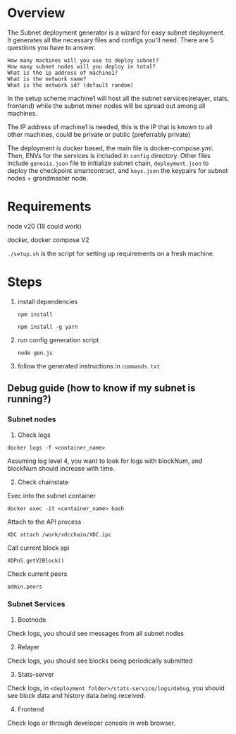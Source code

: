 # Overview
  The Subnet deployment generator is a wizard for easy subnet deployment. It generates all the necessary files and configs you'll need. There are 5 questions you have to answer. 

    How many machines will you use to deploy subnet?
    How many subnet nodes will you deploy in total?
    What is the ip address of machine1?
    What is the network name?
    What is the network id? (default random)
  In the setup scheme machine1 will host all the subnet services(relayer, stats, frontend) while the subnet miner nodes will be spread out among all machines.
  
  The IP address of machine1 is needed, this is the IP that is known to all other machines, could be private or public (preferrably private)

  The deployment is docker based, the main file is docker-compose.yml. Then, ENVs for the services is included in `config` directory. Other files include `genesis.json` file to initialize subnet chain, `deployment.json` to deploy the checkpoint smartcontract, and `keys.json` the keypairs for subnet nodes + grandmaster node.



# Requirements
  node v20 (18 could work)

  docker, docker compose V2

  `./setup.sh` is the script for setting up requirements on a fresh machine.


# Steps
  1. install dependencies
      ```
      npm install
      ```

      ``` 
      npm install -g yarn
      ```
  2. run config generation script
      ```
      node gen.js    
      ```

  3. follow the generated instructions in `commands.txt`


## Debug guide (how to know if my subnet is running?)
  ### Subnet nodes
  1. Check logs
  ```
  docker logs -f <container_name> 
  ```
  Assuming log level 4, you want to look for logs with blockNum, and blockNum should increase with time.

  2. Check chainstate

  Exec into the subnet container
  
    docker exec -it <container_name> bash


  Attach to the API process

    XDC attach /work/xdcchain/XDC.ipc

  Call current block api
    
    XDPoS.getV2Block()

  Check current peers

    admin.peers

  ### Subnet Services
  1. Bootnode

  Check logs, you should see messages from all subnet nodes

  2. Relayer 

  Check logs, you should see blocks being periodically submitted

  3. Stats-server

  Check logs, in `<deployment folder>/stats-service/logs/debug`, you should see block data and history data being received.

  
  4. Frontend

  Check logs or through developer console in web browser.